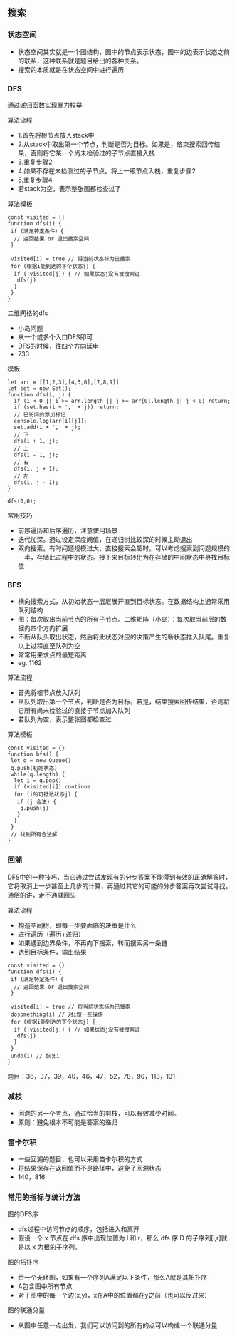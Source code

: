 ## 搜索

### 状态空间
* 状态空间其实就是一个图结构，图中的节点表示状态，图中的边表示状态之前的联系，这种联系就是题目给出的各种关系。
* 搜索的本质就是在状态空间中进行遍历

### DFS
通过递归函数实现暴力枚举

算法流程
* 1.首先将根节点放入stack中
* 2.从stack中取出第一个节点，判断是否为目标。如果是，结束搜索回传结果，否则将它某一个尚未检验过的子节点直接入栈
* 3.重复步骤2
* 4.如果不存在未检测过的子节点。将上一级节点入栈，重复步骤2
* 5.重复步骤4
* 若stack为空，表示整张图都检查过了

算法模板
```
const visited = {}
function dfs(i) {
 if (满足特定条件）{
  // 返回结果 or 退出搜索空间
 }

 visited[i] = true // 将当前状态标为已搜索
 for (根据i能到达的下个状态j) {
  if (!visited[j]) { // 如果状态j没有被搜索过
   dfs(j)
  }
 }
}
```

二维网格的dfs
* 小岛问题
* 从一个或多个入口DFS即可
* DFS的时候，往四个方向延申
* 733

模板
```
let arr = [[1,2,3],[4,5,6],[7,8,9]]
let set = new Set();
function dfs(i, j) {
  if (i < 0 || i >= arr.length || j >= arr[0].length || j < 0) return;
  if (set.has(i + ',' + j)) return;
  // 已访问的添加标记
  console.log(arr[i][j]);
  set.add(i + ',' + j);
  // 下
  dfs(i + 1, j);
  // 上
  dfs(i - 1, j);
  // 右
  dfs(i, j + 1);
  // 左
  dfs(i, j - 1);
}

dfs(0,0);
```

常用技巧
* 前序遍历和后序遍历，注意使用场景
* 迭代加深。通过设定深度阙值，在递归树比较深的时候主动退出
* 双向搜索。有时问题规模过大，直接搜索会超时。可以考虑搜索到问题规模的一半，存储此过程中的状态。接下来目标转化为在存储的中间状态中寻找目标值

### BFS
* 横向搜索方式，从初始状态一层层展开直到目标状态。在数据结构上通常采用队列结构
* 图：每次取出当前节点的所有子节点。二维矩阵（小岛）：每次取当前层的数据向四个方向扩展
* 不断从队头取出状态，然后将此状态对应的决策产生的新状态推入队尾。重复以上过程直至队列为空
* 常常用来求点的最短距离
* eg. 1162

算法流程
* 首先将根节点放入队列
* 从队列取出第一个节点，判断是否为目标。若是，结束搜索回传结果，否则将它所有尚未检验过的直接子节点加入队列
* 若队列为空，表示整张图都检查过

算法模板
```
const visited = {}
function bfs() {
 let q = new Queue()
 q.push(初始状态)
 while(q.length) {
  let i = q.pop()
  if (visited[i]) continue
  for (i的可抵达状态j) {
   if (j 合法) {
    q.push(j)
   }
  }
 }
 // 找到所有合法解
}
```

### 回溯
DFS中的一种技巧，当它通过尝试发现有的分步答案不能得到有效的正确解答时，它将取消上一步甚至上几步的计算，再通过其它的可能的分步答案再次尝试寻找。
通俗的讲，走不通就回头

算法流程
* 构造空间树，即每一步要面临的决策是什么
* 进行遍历（遍历+递归）
* 如果遇到边界条件，不再向下搜索，转而搜索另一条链
* 达到目标条件，输出结果

```
const visited = {}
function dfs(i) {
 if (满足特定条件）{
  // 返回结果 or 退出搜索空间
 }

 visited[i] = true // 将当前状态标为已搜索
 dosomething(i) // 对i做一些操作
 for (根据i能到达的下个状态j) {
  if (!visited[j]) { // 如果状态j没有被搜索过
   dfs(j)
  }
 }
 undo(i) // 恢复i
}
```
题目：36，37，39，40，46，47，52，78，90，113，131

### 减枝
* 回溯的另一个考点，通过恰当的剪枝，可以有效减少时间。
* 原则：避免根本不可能是答案的递归

### 笛卡尔积
* 一些回溯的题目，也可以采用笛卡尔积的方式
* 将结果保存在返回值而不是路径中，避免了回溯状态
* 140，816

### 常用的指标与统计方法

图的DFS序
* dfs过程中访问节点的顺序，包括进入和离开
* 假设一个 x 节点在 dfs 序中出现位置为 l 和 r，那么 dfs 序 D 的子序列[l,r]就是以 x 为根的子序列。

图的拓扑序
* 给一个无环图，如果有一个序列A满足以下条件，那么A就是其拓扑序
* A包含图中所有节点
* 对于图中的每一个边(x,y)，x在A中的位置都在y之前（也可以反过来）

图的联通分量
* 从图中任意一点出发，我们可以访问到的所有的点可以构成一个联通分量

